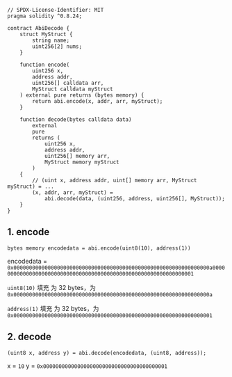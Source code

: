 ```solidity
// SPDX-License-Identifier: MIT
pragma solidity ^0.8.24;

contract AbiDecode {
    struct MyStruct {
        string name;
        uint256[2] nums;
    }

    function encode(
        uint256 x,
        address addr,
        uint256[] calldata arr,
        MyStruct calldata myStruct
    ) external pure returns (bytes memory) {
        return abi.encode(x, addr, arr, myStruct);
    }

    function decode(bytes calldata data)
        external
        pure
        returns (
            uint256 x,
            address addr,
            uint256[] memory arr,
            MyStruct memory myStruct
        )
    {
        // (uint x, address addr, uint[] memory arr, MyStruct myStruct) = ...
        (x, addr, arr, myStruct) =
            abi.decode(data, (uint256, address, uint256[], MyStruct));
    }
}

```

## 1. encode

`bytes memory encodedata = abi.encode(uint8(10), address(1))`

encodedata = `0x000000000000000000000000000000000000000000000000000000000000000a0000000000000000000000000000000000000000000000000000000000000001`

`uint8(10)` 填充 为 32 bytes，为`0x000000000000000000000000000000000000000000000000000000000000000a`

`address(1)` 填充 为 32 bytes，为`0x0000000000000000000000000000000000000000000000000000000000000001`

## 2. decode

`(uint8 x, address y) = abi.decode(encodedata, (uint8, address));`

x = `10`
y = `0x0000000000000000000000000000000000000001`

